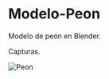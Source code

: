# Modelo-Peon
Modelo de peón en Blender.

Capturas.

![Peon](https://user-images.githubusercontent.com/48541392/54470189-6dc0c980-4769-11e9-938d-5d28b7b3a274.png)


